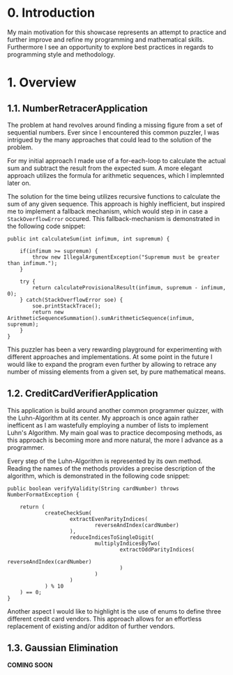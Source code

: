# 0. Introduction

My main motivation for this showcase represents an attempt to practice and further improve and refine my programming and mathematical skills. Furthermore I see an opportunity to explore best practices in regards to programming style and methodology.

# 1. Overview

## 1.1. NumberRetracerApplication

The problem at hand revolves around finding a missing figure from a set of sequential numbers. Ever since I encountered this common puzzler, I was intrigued by the many approaches that could lead to the solution of the problem. 

For my initial approach I made use of a for-each-loop to calculate the actual sum and subtract the result from the expected sum. A more elegant approach utilizes the formula for arithmetic sequences, which I implemnted later on.

The solution for the time being utilizes recursive functions to calculate the sum of any given sequence. This approach is highly inefficient, but inspired me to implement a fallback mechanism, which would step in in case a `StackOverflowError` occured. This fallback-mechanism is demonstrated in the following code snippet:

```
public int calculateSum(int infimum, int supremum) {

	if(infimum >= supremum) {
    	throw new IllegalArgumentException("Supremum must be greater than infimum.");
    }

    try {
    	return calculateProvisionalResult(infimum, supremum - infimum, 0);
    } catch(StackOverflowError soe) {
    	soe.printStackTrace();
        return new ArithmeticSequenceSummation().sumArithmeticSequence(infimum, supremum);
    }
}
```

This puzzler has been a very rewarding playground for experimenting with different approaches and implementations. At some point in the future I would like to expand the program even further by allowing to retrace any number of missing elements from a given set, by pure mathematical means.

## 1.2. CreditCardVerifierApplication

This application is build around another common programmer quizzer, with the Luhn-Algorithm at its center. My approach is once again rather inefficent as I am wastefully employing a number of lists to implement Luhn's Algorithm. My main goal was to practice decomposing methods, as this approach is becoming more and more natural, the more I advance as a programmer.

Every step of the Luhn-Algorithm is represented by its own method. Reading the names of the methods provides a precise description of the algorithm, which is demonstrated in the following code snippet:

```
public boolean verifyValidity(String cardNumber) throws NumberFormatException {

    return (
            createCheckSum(
                    extractEvenParityIndices(
                            reverseAndIndex(cardNumber)
                    ),
                    reduceIndicesToSingleDigit(
                            multiplyIndicesByTwo(
                                    extractOddParityIndices(
                                            reverseAndIndex(cardNumber)
                                    )
                            )
                    )
            ) % 10
    ) == 0;
}
```

Another aspect I would like to highlight is the use of enums to define three different credit card vendors. This approach allows for an effortless replacement of existing and/or additon of further vendors.

## 1.3. Gaussian Elimination

**COMING SOON**